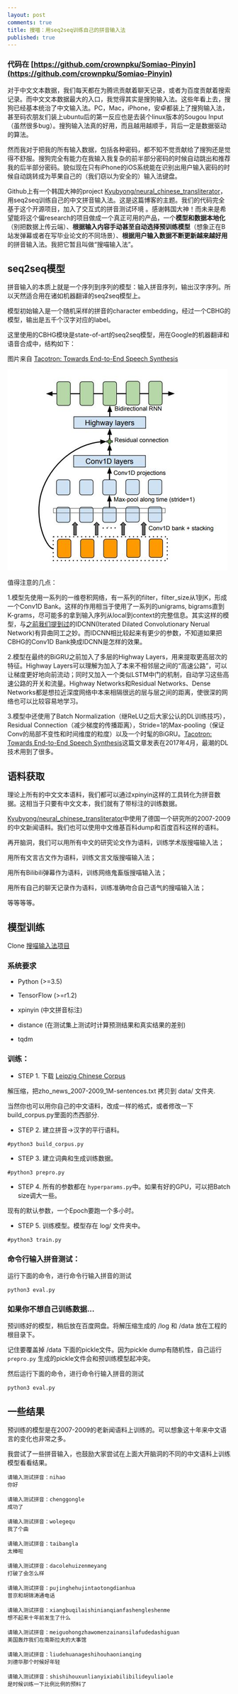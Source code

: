 ```yaml
---
layout: post
comments: true
title: 搜喵：用seq2seq训练自己的拼音输入法
published: true
---
```


### 代码在 [https://github.com/crownpku/Somiao-Pinyin](https://github.com/crownpku/Somiao-Pinyin)


对于中文文本数据，我们每天都在为腾讯贡献着聊天记录，或者为百度贡献着搜索记录。而中文文本数据最大的入口，我觉得其实是搜狗输入法。这些年看上去，搜狗已经基本统治了中文输入法。PC，Mac，iPhone，安卓都装上了搜狗输入法，甚至码农朋友们装上ubuntu后的第一反应也是去装个linux版本的Sougou Input（虽然很多bug）。搜狗输入法真的好用，而且越用越顺手，背后一定是数据驱动的算法。

然而我对于把我的所有输入数据，包括各种密码，都不知不觉贡献给了搜狗还是觉得不舒服。搜狗完全有能力在我输入我复杂的前半部分密码的时候自动跳出和推荐我的后半部分密码。貌似现在只有iPhone的iOS系统能在识别出用户输入密码的时候自动跳转成为苹果自己的（我们窃以为安全的）输入法键盘。

Github上有一个韩国大神的project [Kyubyong/neural_chinese_transliterator](https://github.com/Kyubyong/neural_chinese_transliterator)，用seq2seq训练自己的中文拼音输入法。这是这篇博客的主题。我们的代码完全基于这个开源项目，加入了交互式的拼音测试环境 。感谢韩国大神！而未来是希望能将这个偏research的项目做成一个真正可用的产品，一个**模型和数据本地化**（别把数据上传云端）、**根据输入内容手动甚至自动选择预训练模型**（想象正在B站发弹幕或者在写毕业论文的不同场景）、**根据用户输入数据不断更新越来越好用**的拼音输入法。我把它暂且叫做“搜喵输入法”。


## seq2seq模型

拼音输入的本质上就是一个序列到序列的模型：输入拼音序列，输出汉字序列。所以天然适合用在诸如机器翻译的seq2seq模型上。

模型初始输入是一个随机采样的拼音的character embedding，经过一个CBHG的模型，输出是五千个汉字对应的label。

这里使用的CBHG模块是state-of-art的seq2seq模型，用在Google的机器翻译和语音合成中，结构如下：

图片来自 [Tacotron: Towards End-to-End Speech Synthesis](https://arxiv.org/abs/1703.10135)

![](/images/201709/1.jpg)


值得注意的几点：

1.模型先使用一系列的一维卷积网络，有一系列的filter，filter_size从1到K，形成一个Conv1D Bank。这样的作用相当于使用了一系列的unigrams, bigrams直到K-grams，尽可能多的拿到输入序列从local到context的完整信息。其实这样的模型，与[之前我们提到过](http://www.crownpku.com//2017/08/26/%E7%94%A8IDCNN%E5%92%8CCRF%E5%81%9A%E7%AB%AF%E5%88%B0%E7%AB%AF%E7%9A%84%E4%B8%AD%E6%96%87%E5%AE%9E%E4%BD%93%E8%AF%86%E5%88%AB.html)的IDCNN(Iterated Dilated Convolutionary Nerual Network)有异曲同工之妙。而IDCNN相比较起来有更少的参数，不知道如果把CBHG的Conv1D Bank换成IDCNN是怎样的效果。

2.模型在最终的BiGRU之前加入了多层的Highway Layers，用来提取更高层次的特征。Highway Layers可以理解为加入了本来不相邻层之间的“高速公路”，可以让梯度更好地向前流动；同时又加入一个类似LSTM中门的机制，自动学习这些高速公路的开关和流量。Highway Networks和Residual Networks、Dense Networks都是想拉近深度网络中本来相隔很远的层与层之间的距离，使很深的网络也可以比较容易地学习。

3.模型中还使用了Batch Normalization（继ReLU之后大家公认的DL训练技巧），Residual Connection（减少梯度的传播距离），Stride=1的Max-pooling（保证Conv的局部不变性和时间维度的粒度）以及一个时髦的BiGRU。[Tacotron: Towards End-to-End Speech Synthesis](https://arxiv.org/abs/1703.10135)这篇文章发表在2017年4月，最潮的DL技术用到了很多。


## 语料获取

理论上所有的中文文本语料，我们都可以通过xpinyin这样的工具转化为拼音数据。这相当于只要有中文文本，我们就有了带标注的训练数据。

[Kyubyong/neural_chinese_transliterator](https://github.com/Kyubyong/neural_chinese_transliterator)中使用了德国一个研究所的2007-2009的中文新闻语料。我们也可以使用中文维基百科dump和百度百科这样的语料。

再开脑洞，我们可以用所有中文的研究论文作为语料，训练学术版搜喵输入法；

用所有文言古文作为语料，训练文言文版搜喵输入法；

用所有Bilibili弹幕作为语料，训练网络鬼畜版搜喵输入法；

用所有自己的聊天记录作为语料，训练准确吻合自己语气的搜喵输入法；

等等等等。



## 模型训练

Clone [搜喵输入法项目](https://github.com/crownpku/Somiao-Pinyin)

### 系统要求

* Python (>=3.5)

* TensorFlow (>=r1.2)

* xpinyin (中文拼音标注)

* distance (在测试集上测试时计算预测结果和真实结果的差别)

* tqdm


### 训练：

* STEP 1. 下载 [Leipzig Chinese Corpus](http://wortschatz.uni-leipzig.de/en/download/) 
  
 解压缩，把zho_news_2007-2009_1M-sentences.txt 拷贝到 data/ 文件夹.
  
 当然你也可以用你自己的中文语料，改成一样的格式，或者修改一下build_corpus.py里面的杰西部分.

* STEP 2. 建立拼音->汉字的平行语料。

```
#python3 build_corpus.py
```

* STEP 3. 建立词典和生成训练数据。

```
#python3 prepro.py
```

* STEP 4. 所有的参数都在 `hyperparams.py`中。如果有好的GPU，可以把Batch size调大一些。
 
 现有的默认参数，一个Epoch要跑一个多小时。


* STEP 5. 训练模型。模型存在 log/ 文件夹中。

```
#python3 train.py
```


### 命令行输入拼音测试：

运行下面的命令，进行命令行输入拼音的测试

```
python3 eval.py
```


### 如果你不想自己训练数据...

预训练好的模型，稍后放在百度网盘。将解压缩生成的 /log 和 /data 放在工程的根目录下。

记住要覆盖掉 /data 下面的pickle文件。因为pickle dump有随机性，自己运行 `prepro.py` 生成的pickle文件会和预训练模型起冲突。

然后运行下面的命令，进行命令行输入拼音的测试

```
python3 eval.py
```


## 一些结果

预训练的模型是在2007-2009的老新闻语料上训练的。可以想象这十年来中文语言的变化也非常之多。

我尝试了一些拼音输入，也鼓励大家尝试在上面大开脑洞的不同的中文语料上训练模型看看结果。

```
请输入测试拼音：nihao
你好

请输入测试拼音：chenggongle
成功了

请输入测试拼音：wolegequ
我了个曲

请输入测试拼音：taibangla
太棒啦

请输入测试拼音：dacolehuizenmeyang
打破了会怎么样

请输入测试拼音：pujinghehujintaotongdianhua
普京和胡锦涛通电话

请输入测试拼音：xiangbuqilaishinianqianfashengleshenme
想不起来十年前发生了什么

请输入测试拼音：meiguohongzhawomenzainansilafudedashiguan
美国轰炸我们在南斯拉夫的大事馆

请输入测试拼音：liudehuanageshihouhaonianqing
刘德华那个时候好年轻

请输入测试拼音：shishihouxunlianyixiabilibilideyuliaole
是时候训练一下比例比例的预料了
```

